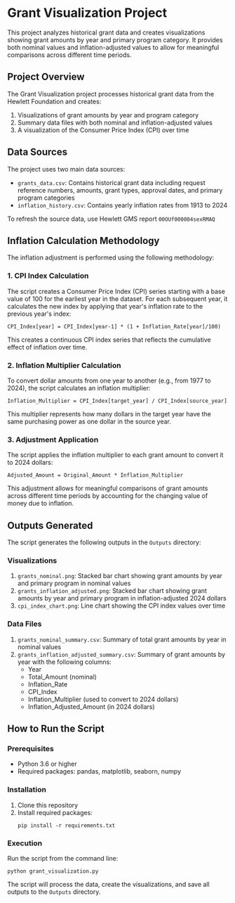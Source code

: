 # Grant Visualization Project

This project analyzes historical grant data and creates visualizations showing grant amounts by year and primary program category. It provides both nominal values and inflation-adjusted values to allow for meaningful comparisons across different time periods.

## Project Overview

The Grant Visualization project processes historical grant data from the Hewlett Foundation and creates:
1. Visualizations of grant amounts by year and program category
2. Summary data files with both nominal and inflation-adjusted values
3. A visualization of the Consumer Price Index (CPI) over time

## Data Sources

The project uses two main data sources:
- `grants_data.csv`: Contains historical grant data including request reference numbers, amounts, grant types, approval dates, and primary program categories
- `inflation_history.csv`: Contains yearly inflation rates from 1913 to 2024

To refresh the source data, use Hewlett GMS report `00OUf000004sexRMAQ`

## Inflation Calculation Methodology

The inflation adjustment is performed using the following methodology:

### 1. CPI Index Calculation

The script creates a Consumer Price Index (CPI) series starting with a base value of 100 for the earliest year in the dataset. For each subsequent year, it calculates the new index by applying that year's inflation rate to the previous year's index:

```
CPI_Index[year] = CPI_Index[year-1] * (1 + Inflation_Rate[year]/100)
```

This creates a continuous CPI index series that reflects the cumulative effect of inflation over time.

### 2. Inflation Multiplier Calculation

To convert dollar amounts from one year to another (e.g., from 1977 to 2024), the script calculates an inflation multiplier:

```
Inflation_Multiplier = CPI_Index[target_year] / CPI_Index[source_year]
```

This multiplier represents how many dollars in the target year have the same purchasing power as one dollar in the source year.

### 3. Adjustment Application

The script applies the inflation multiplier to each grant amount to convert it to 2024 dollars:

```
Adjusted_Amount = Original_Amount * Inflation_Multiplier
```

This adjustment allows for meaningful comparisons of grant amounts across different time periods by accounting for the changing value of money due to inflation.

## Outputs Generated

The script generates the following outputs in the `Outputs` directory:

### Visualizations
1. `grants_nominal.png`: Stacked bar chart showing grant amounts by year and primary program in nominal values
2. `grants_inflation_adjusted.png`: Stacked bar chart showing grant amounts by year and primary program in inflation-adjusted 2024 dollars
3. `cpi_index_chart.png`: Line chart showing the CPI index values over time

### Data Files
1. `grants_nominal_summary.csv`: Summary of total grant amounts by year in nominal values
2. `grants_inflation_adjusted_summary.csv`: Summary of grant amounts by year with the following columns:
   - Year
   - Total_Amount (nominal)
   - Inflation_Rate
   - CPI_Index
   - Inflation_Multiplier (used to convert to 2024 dollars)
   - Inflation_Adjusted_Amount (in 2024 dollars)

## How to Run the Script

### Prerequisites
- Python 3.6 or higher
- Required packages: pandas, matplotlib, seaborn, numpy

### Installation
1. Clone this repository
2. Install required packages:
   ```
   pip install -r requirements.txt
   ```

### Execution
Run the script from the command line:
```
python grant_visualization.py
```

The script will process the data, create the visualizations, and save all outputs to the `Outputs` directory.